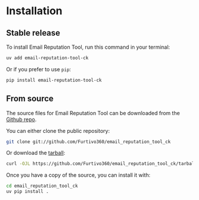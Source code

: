 # Installation

## Stable release

To install Email Reputation Tool, run this command in your terminal:

```sh
uv add email-reputation-tool-ck
```

Or if you prefer to use `pip`:

```sh
pip install email-reputation-tool-ck
```

## From source

The source files for Email Reputation Tool can be downloaded from the [Github repo](https://github.com/Furtivo360/email_reputation_tool_ck).

You can either clone the public repository:

```sh
git clone git://github.com/Furtivo360/email_reputation_tool_ck
```

Or download the [tarball](https://github.com/Furtivo360/email_reputation_tool_ck/tarball/master):

```sh
curl -OJL https://github.com/Furtivo360/email_reputation_tool_ck/tarball/master
```

Once you have a copy of the source, you can install it with:

```sh
cd email_reputation_tool_ck
uv pip install .
```
